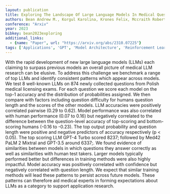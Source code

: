 ```yaml
---
layout: publication
title: Exploring The Landscape Of Large Language Models In Medical Question Answering
authors: Bean Andrew M., Korgul Karolina, Krones Felix, Mccraith Robert, Mahdi Adam
conference: "Arxiv"
year: 2023
bibkey: bean2023exploring
additional_links:
  - {name: "Paper", url: "https://arxiv.org/abs/2310.07225"}
tags: ['Applications', 'GPT', 'Model Architecture', 'Reinforcement Learning', 'Tools', 'Training Techniques']
---
```

With the rapid development of new large language models (LLMs) each claiming to surpass previous models an overall picture of medical LLM research can be elusive. To address this challenge we benchmark a range of top LLMs and identify consistent patterns which appear across models. We test 8 well-known LLMs on 874 newly collected questions from Polish medical licensing exams. For each question we score each model on the top-1 accuracy and the distribution of probabilities assigned. We then compare with factors including question difficulty for humans question length and the scores of the other models. LLM accuracies were positively correlated pairwise (0.29 to 0.62). Model performance was also correlated with human performance (0.07 to 0.16) but negatively correlated to the difference between the question-level accuracy of top-scoring and bottom-scoring humans (-0.16 to -0.23). The top output probability and question length were positive and negative predictors of accuracy respectively (p < 0.05). The top scoring LLM GPT-4 Turbo scored 8237; followed by Med42 PaLM 2 Mixtral and GPT-3.5 around 6337;. We found evidence of similarities between models in which questions they answer correctly as well as similarities with human test takers. Larger models typically performed better but differences in training methods were also highly impactful. Model accuracy was positively correlated with confidence but negatively correlated with question length. We expect that similar training methods will lead these patterns to persist across future models. These patterns can therefore aid medical experts in forming expectations about LLMs as a category to support application research.
